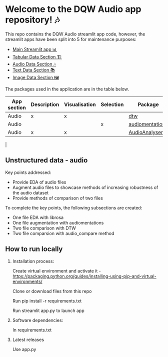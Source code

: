 # Welcome to the DQW Audio app repository! 🎶

This repo contains the DQW Audio streamlit app code, however, the streamlit apps have been split into 5 for maintenance purposes:

- [Main Streamlit app 📊](https://share.streamlit.io/soft-nougat/dqw-ivves/app.py)
- [Tabular Data Section 🏗️](https://share.streamlit.io/soft-nougat/dqw-ivves_structured/main/app.py)
- [Audio Data Section 🎶](https://share.streamlit.io/soft-nougat/dqw-ivves_audio/main/app.py)
- [Text Data Section 📚](https://share.streamlit.io/soft-nougat/dqw-ivves_text/main/app.py)
- [Image Data Section 🖼️](https://share.streamlit.io/soft-nougat/dqw-ivves_images/main/app.py)

The packages used in the application are in the table below.

| App section                |     Description    |     Visualisation    |     Selection    |     Package             |
|----------------------------|--------------------|----------------------|------------------|-------------------------|
|     Audio                  |          x         |           x          |                  |     [dtw](https://github.com/pierre-rouanet/dtw)                 |
|     Audio                  |                    |                      |         x        |     [audiomentations](https://github.com/iver56/audiomentations)     |
|     Audio                  |          x         |           x          |                  |     [AudioAnalyser](https://github.com/QED0711/audio_analyzer)       |
| 

## Unstructured data - audio

Key points addressed:
- Provide EDA of audio files
- Augment audio files to showcase methods of increasing robustness of the audio dataset
- Provide methods of comparison of two files

To complete the key points, the following subsections are created:
- One file EDA with librosa
- One file augmentation with audiomentations
- Two file comparison with DTW
- Two file comparsion with audio_compare method

## How to run locally

1.	Installation process:

    Create virtual environment and activate it - https://packaging.python.org/guides/installing-using-pip-and-virtual-environments/
    
    Clone or download files from this repo
    
    Run pip install -r requirements.txt
    
    Run streamlit app.py to launch app

2.	Software dependencies:

    In requirements.txt

3.	Latest releases

    Use app.py